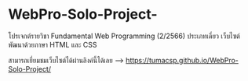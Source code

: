 # WebPro-Solo-Project-
โปรเจกต์รายวิชา Fundamental Web Programming (2/2566) ประเภทเดี่ยว เว็บไซต์พัฒนาด้วยภาษา HTML และ CSS

สามารถเยี่ยมชมเว็บไซต์ได้ผ่านลิงค์นี้ได้เลย --> https://tumacsp.github.io/WebPro-Solo-Project/
